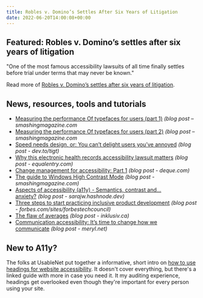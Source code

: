 ```yaml
---
title: Robles v. Domino’s Settles After Six Years of Litigation
date: 2022-06-20T14:00:08+00:00
---
```


## Featured: Robles v. Domino’s settles after six years of litigation

"One of the most famous accessibility lawsuits of all time finally settles before trial under terms that may never be known."

Read more of [Robles v. Domino’s settles after six years of litigation](https://www.adatitleiii.com/2022/06/robles-v-dominos-settles-after-six-years-of-litigation/).

## News, resources, tools and tutorials

- [Measuring the performance Of typefaces for users (part 1)](https://www.smashingmagazine.com/2022/06/measuring-performance-typefaces-users-part1/) *(blog post – smashingmagazine.com*
- [Measuring the performance Of typefaces for users (part 2)](https://www.smashingmagazine.com/2022/06/measuring-performance-typefaces-users-part2/) *(blog post – smashingmagazine.com*
- [Speed needs design, or: You can’t delight users you’ve annoyed](https://dev.to/tigt/speed-needs-design-or-you-cant-delight-users-youve-annoyed-bl6) *(blog post - dev.to/tigt)*
- [Why this electronic health records accessibility lawsuit matters](https://equalentry.com/accessibility-lawsuit-electronic-health-records/) *(blog post - equalentry.com)*
- [Change management for accessibility: Part 1](https://www.deque.com/blog/change-management-for-accessibility-part-1/) *(blog post - deque.com)*
- [The guide to Windows High Contrast Mode](https://www.smashingmagazine.com/2022/06/guide-windows-high-contrast-mode/) *(blog post - smashingmagazine.com)*
- [Aspects of accessibility (a11y) - Semantics, contrast and... anxiety?](https://sarajw.hashnode.dev/aspects-of-accessibility-a11y-semantics-contrast-and-anxiety) *(blog post - sarajw.hashnode.dev)*
- [Three steps to start practicing inclusive product development](https://www.forbes.com/sites/forbestechcouncil/2022/06/15/three-steps-to-start-practicing-inclusive-product-development/) *(blog post - forbes.com/sites/forbestechcouncil)*
- [The flaw of averages](https://inklusiv.ca/the-flaw-of-averages/) *(blog post - inklusiv.ca)*
- [Communication accessibility: It’s time to change how we communicate](https://meryl.net/communication-accessibility/) *(blog post - meryl.net)*

## New to A11y?

The folks at UsableNet put together a informative, short intro on [how to use headings for website accessibility](https://blog.usablenet.com/how-to-use-headings-for-website-accessibility). It doesn't cover everything, but there's a linked guide with more in case you need it. It my auditing experience, headings get overlooked even though they're important for every person using your site.
